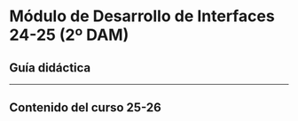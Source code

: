 # Módulo de Desarrollo de Interfaces 24-25 (2º DAM)

## Guía didáctica

----

## Contenido del curso 25-26






